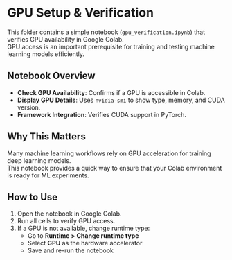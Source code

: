 # GPU Setup & Verification

This folder contains a simple notebook (`gpu_verification.ipynb`) that verifies GPU availability in Google Colab.  
GPU access is an important prerequisite for training and testing machine learning models efficiently.

## Notebook Overview
- **Check GPU Availability**: Confirms if a GPU is accessible in Colab.  
- **Display GPU Details**: Uses `nvidia-smi` to show type, memory, and CUDA version.  
- **Framework Integration**: Verifies CUDA support in PyTorch.

## Why This Matters
Many machine learning workflows rely on GPU acceleration for training deep learning models.  
This notebook provides a quick way to ensure that your Colab environment is ready for ML experiments.

## How to Use
1. Open the notebook in Google Colab.  
2. Run all cells to verify GPU access.  
3. If a GPU is not available, change runtime type:  
   - Go to **Runtime > Change runtime type**  
   - Select **GPU** as the hardware accelerator  
   - Save and re-run the notebook  
